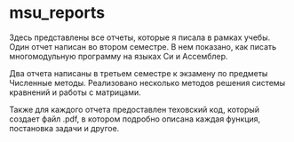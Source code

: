 # msu_reports

Здесь представлены все отчеты, которые я писала в рамках учебы.
Один отчет написан во втором семестре. В нем показано, как писать многомодульную программу на языках Си и Ассемблер.

Два отчета написаны в третьем семестре к экзамену по предметы Численные методы. Реализовано несколько методов решения системы кравнений и работы с матрицами.

Также для каждого отчета предоставлен теховский код, который создает файл .pdf, в котором подробно описана каждая функция, постановка задачи и другое.
